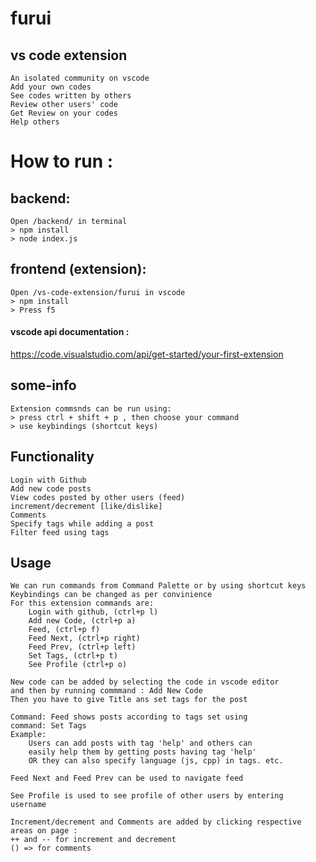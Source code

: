 # furui

## vs code extension

	An isolated community on vscode
	Add your own codes
	See codes written by others
	Review other users' code
	Get Review on your codes
	Help others

# How to run :
## backend:
	Open /backend/ in terminal
	> npm install
	> node index.js
## frontend (extension):
	Open /vs-code-extension/furui in vscode
	> npm install
	> Press f5
#### vscode api documentation :
https://code.visualstudio.com/api/get-started/your-first-extension

## some-info
	Extension commsnds can be run using:
	> press ctrl + shift + p , then choose your command
	> use keybindings (shortcut keys)
													
## Functionality
	Login with Github
	Add new code posts
	View codes posted by other users (feed)
	increment/decrement [like/dislike]
	Comments
	Specify tags while adding a post
	Filter feed using tags

## Usage
	We can run commands from Command Palette or by using shortcut keys
	Keybindings can be changed as per convinience
	For this extension commands are:
		Login with github, (ctrl+p l)
		Add new Code, (ctrl+p a)
		Feed, (ctrl+p f)
		Feed Next, (ctrl+p right)
		Feed Prev, (ctrl+p left)
		Set Tags, (ctrl+p t)
		See Profile (ctrl+p o)

	New code can be added by selecting the code in vscode editor
	and then by running commmand : Add New Code
	Then you have to give Title ans set tags for the post

	Command: Feed shows posts according to tags set using 
	command: Set Tags 
	Example:
		Users can add posts with tag 'help' and others can
		easily help them by getting posts having tag 'help'
		OR they can also specify language (js, cpp) in tags. etc.

	Feed Next and Feed Prev can be used to navigate feed

	See Profile is used to see profile of other users by entering
	username

	Increment/decrement and Comments are added by clicking respective
	areas on page : 
	++ and -- for increment and decrement
	() => for comments
